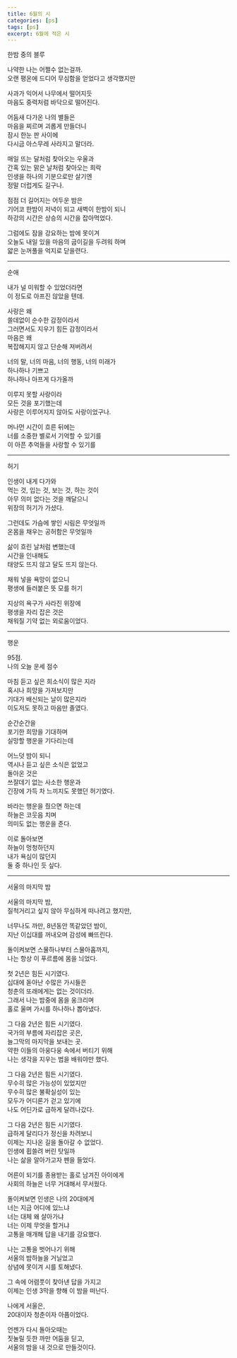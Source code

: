 ```yaml
---
title: 6월의 시
categories: [ps]
tags: [ps]
excerpt: 6월에 적은 시
---
```



한밤 중의 블루

나약한 나는 어쩔수 없는걸까.  
오랜 평온에 드디어 무심함을 얻었다고 생각했지만  

사과가 익어서 나무에서 떨어지듯  
마음도 중력처럼 바닥으로 떨어진다.  

어둠새 다가온 나의 별들은  
마음을 찌르며 괴롭게 만들더니  
잠시 한눈 판 사이에  
다시금 아스무레 사라지고 말더라.  

매일 뜨는 달처럼 찾아오는 우울과  
간혹 있는 맑은 날처럼 찾아오는 희락  
인생을 하나의 기분으로만 살기엔  
정말 더럽게도 길구나.  

점점 더 길어지는 어두운 밤은  
기어코 한밤이 저녁이 되고 새벽이 한밤이 되니  
하강의 시간은 상승의 시간을 잡아먹었다.  

그럼에도 잠을 강요하는 밤에 못이겨  
오늘도 내일 있을 마음의 굽이길을 두려워 하며  
얇은 눈꺼풀을 억지로 닫을련다.  

***

순애  

내가 널 미워할 수 있었더라면    
이 정도로 아프진 않았을 텐데.    

사랑은 왜    
쓸데없이 순수한 감정이라서    
그러면서도 지우기 힘든 감정이라서    
마음은 왜   
복잡해지지 않고 단순해 져버려서    

너의 말, 너의 마음, 너의 행동, 너의 미래가   
하나하나 기쁘고   
하나하나 아프게 다가올까   

이루지 못할 사랑이라  
모든 것을 포기했는데   
사랑은 이루어지지 않아도 사랑이었구나.     

머나먼 시간이 흐른 뒤에는   
너를 소중한 별로서 기억할 수 있기를   
이 아픈 추억들을 사랑할 수 있기를  



***

허기

인생이 내게 다가와   
먹는 것, 입는 것, 보는 것, 하는 것이   
아무 의미 없다는 것을 깨달으니  
위장의 허기가 가셨다.   

그런데도 가슴에 쌓인 시림은 무엇일까  
온몸을 채우는 공허함은 무엇일까  

삶이 흐린 날처럼 변했는데   
시간을 인내해도   
태양도 뜨지 않고 달도 뜨지 않는다.  

채워 넣을 욕망이 없으니  
평생에 들러붙은 뜻 모를 허기  

지상의 욕구가 사라진 위장에   
평생을 자리 잡은 것은  
채워질 기약 없는 외로움이었다.   

***

행운

95점.  
나의 오늘 운세 점수  

마침 듣고 싶은 희소식이 많은 지라  
혹시나 희망을 가져보지만  
기대가 배신되는 날이 많은지라  
이도저도 못하고 마음만 졸였다.  

순간순간을   
포기한 희망을 기대하며   
실망할 행운을 기다리는데  

어느덧 밤이 되니  
역시나 듣고 싶은 소식은 없었고  
돌아온 것은   
쓰잘데기 없는 사소한 행운과  
긴장에 가득 차 느끼지도 못했던 허기였다.   

바라는 행운을 줬으면 하는데  
하늘은 코웃음 치며  
의미도 없는 행운을 준다.  

이로 돌아보면   
하늘이 멍청하던지  
내가 욕심이 많던지  
둘 중 하나인 듯 싶다.   

***

서울의 마지막 밤


서울의 마지막 밤,  
질척거리고 싶지 않아 무심하게 떠나려고 했지만,  

너무나도 까만, 8년동안 똑같았던 밤이,  
지난 이십대를 꺼내오며 감성에 빠뜨린다.   

돌이켜보면 스물하나부터 스물아홉까지,  
나는 항상 이 푸르름에 몸을 늬었다.  

첫 2년은 힘든 시기였다.  
십대에 돋아난 수많은 가시들은  
청춘의 또래에게는 없는 것이더라.  
그래서 나는 밤중에 몸을 웅크리며  
홀로 울며 가시를 하나하나 뽑아냈다.  

그 다음 2년은 힘든 시기였다.  
국가의 부름에 자리잡은 곳은,  
늘그막의 마지막을 보내는 곳.  
약한 이들의 아웅다웅 속에서 버티기 위해  
나는 생각을 지우는 법을 배워야만 했다.  

그 다음 2년은 힘든 시기였다.  
무수히 많은 가능성이 있었지만  
무수히 많은 불확실성이 있는  
모두가 어디론가 걷고 있기에  
나도 어딘가로 급하게 달려나갔다.  

그 다음 2년은 힘든 시기였다.  
급하게 달리다가 정신을 차려보니  
이제는 지나온 길을 돌아갈 수 없었다.  
인생에 휩쓸려 버린 탓일까  
나는 삶을 알아가고자 펜을 들었다.  

어른이 되기를 종용받는 홀로 남겨진 아이에게  
사회의 하늘은 너무 거대해서 무서웠다.  

돌이켜보면 인생은 나의 20대에게  
너는 지금 어디에 있느냐  
너는 대체 왜 살아가냐  
너는 이제 무엇을 할거냐  
고통을 매개해 답을 내기를 강요했다.  

나는 고통을 벗어나기 위해  
서울의 밤하늘을 거닐었고  
상념에 못이겨 시를 토해냈다.   

그 속에 어렴풋이 찾아낸 답을 가지고  
이제는 인생 3막을 향해 이 밤을 떠난다.  

나에게 서울은,  
20대이자 청춘이자 아픔이었다.  

언젠가 다시 돌아오때는  
짓눌릴 듯한 까만 어둠을 딛고,  
서울의 밤을 내 것으로 만들것이다.  
